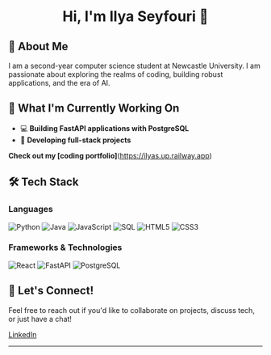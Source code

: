 <h1 align="center">Hi, I'm Ilya Seyfouri 👋</h1>

## 💫 About Me

I am a second-year computer science student at Newcastle University. I am passionate about exploring the realms of coding, building robust applications, and the era of AI.



## 🚀 What I'm Currently Working On

- 💻 **Building FastAPI applications with PostgreSQL**  
- 🔧 **Developing full-stack projects**
  
**Check out my [coding portfolio]**(https://ilyas.up.railway.app)


## 🛠️ Tech Stack



### Languages

![Python](https://img.shields.io/badge/Python-3776AB?style=for-the-badge&logo=python&logoColor=white) ![Java](https://img.shields.io/badge/Java-ED8B00?style=for-the-badge&logo=openjdk&logoColor=white) ![JavaScript](https://img.shields.io/badge/JavaScript-F7DF1E?style=for-the-badge&logo=javascript&logoColor=black) ![SQL](https://img.shields.io/badge/SQL-336791?style=for-the-badge&logo=postgresql&logoColor=white) ![HTML5](https://img.shields.io/badge/HTML5-E34F26?style=for-the-badge&logo=html5&logoColor=white) ![CSS3](https://img.shields.io/badge/CSS3-1572B6?style=for-the-badge&logo=css3&logoColor=white)

### Frameworks & Technologies

![React](https://img.shields.io/badge/React-20232A?style=for-the-badge&logo=react&logoColor=61DAFB) ![FastAPI](https://img.shields.io/badge/FastAPI-005571?style=for-the-badge&logo=fastapi) ![PostgreSQL](https://img.shields.io/badge/PostgreSQL-316192?style=for-the-badge&logo=postgresql&logoColor=white)





## 🤝 Let's Connect!

Feel free to reach out if you'd like to collaborate on projects, discuss tech, or just have a chat!

[LinkedIn](https://www.linkedin.com/in/ilya-seyfouri-3824422a0)

---
